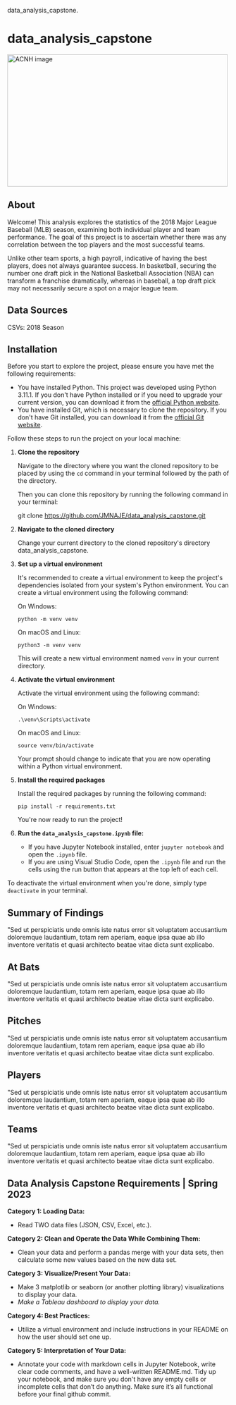 data_analysis_capstone.

# data_analysis_capstone

<img src="https://logos-world.net/wp-content/uploads/2023/08/MLB-Logos-30-Major-League-Baseball-Team-Logos-and-Names.png?resize=930%2C620&ssl=1" alt="ACNH image" width="500" height="300">

## About

Welcome! This analysis explores the statistics of the 2018 Major League Baseball (MLB) season, examining both individual player and team performance. The goal of this project is to ascertain whether there was any correlation between the top players and the most successful teams.

Unlike other team sports, a high payroll, indicative of having the best players, does not always guarantee success. In basketball, securing the number one draft pick in the National Basketball Association  (NBA) can transform a franchise dramatically, whereas in baseball, a top draft pick may not necessarily secure a spot on a major league team.

## Data Sources

CSVs:
2018 Season

## Installation

Before you start to explore the project, please ensure you have met the following requirements:

- You have installed Python. This project was developed using Python 3.11.1. If you don't have Python installed or if you need to upgrade your current version, you can download it from the [official Python website](https://www.python.org/downloads/).
- You have installed Git, which is necessary to clone the repository. If you don't have Git installed, you can download it from the [official Git website](https://git-scm.com/downloads).

Follow these steps to run the project on your local machine:

1. **Clone the repository**

   Navigate to the directory where you want the cloned repository to be placed by using the ``cd`` command in your terminal followed by the path of the directory.

   Then you can clone this repository by running the following command in your terminal:

   git clone https://github.com/JMNAJE/data_analysis_capstone.git
2. **Navigate to the cloned directory**

   Change your current directory to the cloned repository's directory data_analysis_capstone.
3. **Set up a virtual environment**

   It's recommended to create a virtual environment to keep the project's dependencies isolated from your system's Python environment. You can create a virtual environment using the following command:

   On Windows:

   ```
   python -m venv venv
   ```

   On macOS and Linux:

   ```
   python3 -m venv venv
   ```

   This will create a new virtual environment named `venv` in your current directory.
4. **Activate the virtual environment**

   Activate the virtual environment using the following command:

   On Windows:

   ```
   .\venv\Scripts\activate
   ```

   On macOS and Linux:

   ```
   source venv/bin/activate
   ```

   Your prompt should change to indicate that you are now operating within a Python virtual environment.
5. **Install the required packages**

   Install the required packages by running the following command:

   ```
   pip install -r requirements.txt
   ```

   You're now ready to run the project!
6. **Run the ``data_analysis_capstone.ipynb`` file:**

   - If you have Jupyter Notebook installed, enter ``jupyter notebook`` and open the `.ipynb` file.
   - If you are using Visual Studio Code, open the `.ipynb` file and run the cells using the run button that appears at the top left of each cell.

To deactivate the virtual environment when you're done, simply type `deactivate` in your terminal.

## Summary of Findings

"Sed ut perspiciatis unde omnis iste natus error sit voluptatem accusantium doloremque laudantium, totam rem aperiam, eaque ipsa quae ab illo inventore veritatis et quasi architecto beatae vitae dicta sunt explicabo.

## At Bats

"Sed ut perspiciatis unde omnis iste natus error sit voluptatem accusantium doloremque laudantium, totam rem aperiam, eaque ipsa quae ab illo inventore veritatis et quasi architecto beatae vitae dicta sunt explicabo.

## Pitches

"Sed ut perspiciatis unde omnis iste natus error sit voluptatem accusantium doloremque laudantium, totam rem aperiam, eaque ipsa quae ab illo inventore veritatis et quasi architecto beatae vitae dicta sunt explicabo.

## Players

"Sed ut perspiciatis unde omnis iste natus error sit voluptatem accusantium doloremque laudantium, totam rem aperiam, eaque ipsa quae ab illo inventore veritatis et quasi architecto beatae vitae dicta sunt explicabo.

## Teams

"Sed ut perspiciatis unde omnis iste natus error sit voluptatem accusantium doloremque laudantium, totam rem aperiam, eaque ipsa quae ab illo inventore veritatis et quasi architecto beatae vitae dicta sunt explicabo.

## Data Analysis Capstone Requirements | Spring 2023

**Category 1: Loading Data:**

- Read TWO data files (JSON, CSV, Excel, etc.).

**Category 2: Clean and Operate the Data While Combining Them:**

- Clean your data and perform a pandas merge with your data sets, then calculate some new values based on the new data set.

**Category 3: Visualize/Present Your Data:**

- Make 3 matplotlib or seaborn (or another plotting library) visualizations to display your data.
- *Make a Tableau dashboard to display your data.*

**Category 4: Best Practices:**

- Utilize a virtual environment and include instructions in your README on how the user should set one up.

**Category 5: Interpretation of Your Data:**

- Annotate your code with markdown cells in Jupyter Notebook, write clear code comments, and have a well-written README.md. Tidy up your notebook, and make sure you don't have any empty cells or incomplete cells that don’t do anything. Make sure it’s all functional before your final github commit.
